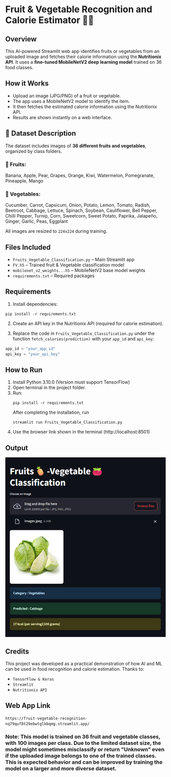 # Fruit & Vegetable Recognition and Calorie Estimator 🍎🥦

## Overview
This AI-powered Streamlit web app identifies fruits or vegetables from an uploaded image and fetches their calorie information using the **Nutritionix API**. It uses a **fine-tuned MobileNetV2 deep learning model** trained on 36 food classes.


## How it Works
- Upload an image (JPG/PNG) of a fruit or vegetable.
- The app uses a MobileNetV2 model to identify the item.
- It then fetches the estimated calorie information using the Nutritionix API.
- Results are shown instantly on a web interface.

## 🧠 Dataset Description

The dataset includes images of **36 different fruits and vegetables**, organized by class folders.

### 🍎 Fruits:
Banana, Apple, Pear, Grapes, Orange, Kiwi, Watermelon, Pomegranate, Pineapple, Mango

### 🥦 Vegetables:
Cucumber, Carrot, Capsicum, Onion, Potato, Lemon, Tomato, Radish, Beetroot, Cabbage, Lettuce, Spinach, Soybean, Cauliflower, Bell Pepper, Chilli Pepper, Turnip, Corn, Sweetcorn, Sweet Potato, Paprika, Jalapeño, Ginger, Garlic, Peas, Eggplant

All images are resized to `224x224` during training.

## Files Included
- `Fruits_Vegetable_Classification.py` – Main Streamlit app
- `FV.h5` – Trained fruit & Vegetable classification model
- `mobilenet_v2_weights...h5` – MobileNetV2 base model weights
- `requirements.txt` – Required packages

## Requirements
1. Install dependencies:
```
pip install -r requirements.txt
```

2. Create an API key in the Nutritionix API (required for calorie estimation).

3. Replace the code in `Fruits_Vegetable_Classification.py` under the function `fetch_calories(prediction)` with your `app_id` and `api_key`:
```python
app_id = "your_app_id"
api_key = "your_api_key"
```

## How to Run
1. Install Python 3.10.0 (Version must support TensorFlow)
2. Open terminal in the project folder.
3. Run:
   ```
   pip install -r requirements.txt
   ```
   After completing the installation, run 
   ```
   streamlit run Fruits_Vegetable_Classification.py
   ```
5. Use the browser link shown in the terminal (http://localhost:8501)

## Output
![Alt text](https://github.com/Prasanta-Mondal76/fruit-vegetable-recognition/blob/main/Screenshot.png)

## Credits
This project was developed as a practical demonstration of how AI and ML can be used in food recognition and calorie estimation.
Thanks to:

* `TensorFlow & Keras`
* `Streamlit`
* `Nutritionix API`

## Web App Link
`https://fruit-vegetable-recognition-nq79quf8t29ebwtglkbqmg.streamlit.app/`


### Note: This model is trained on 36 fruit and vegetable classes, with 100 images per class. Due to the limited dataset size, the model might sometimes misclassify or return "Unknown" even if the uploaded image belongs to one of the trained classes. This is expected behavior and can be improved by training the model on a larger and more diverse dataset.
